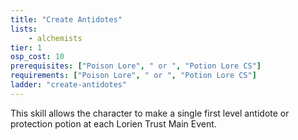 ```yaml
---
title: "Create Antidotes"
lists:
    - alchemists
tier: 1
osp_cost: 10
prerequisites: ["Poison Lore", " or ", "Potion Lore CS"]
requirements: ["Poison Lore", " or ", "Potion Lore CS"]
ladder: "create-antidotes"
---
```

This skill allows the character to make a single first level antidote or protection potion at each Lorien Trust Main Event.